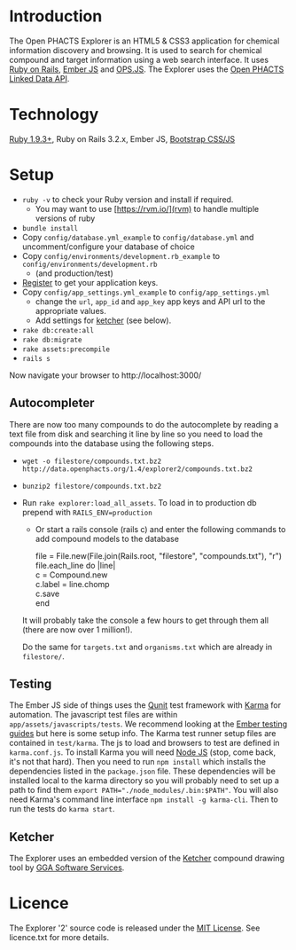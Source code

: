 Introduction
============

The Open PHACTS Explorer is an HTML5 & CSS3 application for chemical information discovery and browsing. It is used to search for chemical compound and target information using a web  search interface. It uses [Ruby on Rails](http://www.rubyonrails.org "Ruby on Rails Web Application framework"), [Ember JS](http://emberjs.com "Ember JS Javascript MVC framework") and [OPS.JS](http://github.com/openphacts/ops.js "OPS.JS Javascript library for accessing the Open PHACTS Linked Data API"). The Explorer uses the [Open PHACTS Linked Data API](http://dev.openphacts.org "Open PHACTS Linked Data API developer documentation and registration").

Technology
==========

[Ruby 1.9.3+](http://ruby-lang.org "Ruby dynamic, open source programming language"), Ruby on Rails 3.2.x, Ember JS, [Bootstrap CSS/JS](http://getbootstrap.com/2.3.2/, "Bootstrap CSS and Javascript widgets")

Setup
=====

* `ruby -v` to check your Ruby version and install if required. 
  * You may want to use [https://rvm.io/](rvm) to handle multiple versions of ruby
* `bundle install` 
* Copy `config/database.yml_example` to `config/database.yml` and uncomment/configure your database of choice
* Copy `config/environments/development.rb_example` to `config/environments/development.rb`
  * (and production/test)
* [Register](http://dev.openphacts.org "Open PHACTS developer home") to get your application keys.
* Copy `config/app_settings.yml_example` to `config/app_settings.yml` 
  * change the `url`, `app_id` and `app_key` app keys and API url to the appropriate values. 
  * Add settings for [ketcher](#ketcher) (see below).
* `rake db:create:all`
* `rake db:migrate`
* `rake assets:precompile`
* `rails s`

Now navigate your browser to http://localhost:3000/

Autocompleter
-------------
There are now too many compounds to do the autocomplete by reading a text file from disk and searching it line by line so you need to load the compounds into the database using the following steps.  

* `wget -o filestore/compounds.txt.bz2 http://data.openphacts.org/1.4/explorer2/compounds.txt.bz2`
* `bunzip2 filestore/compounds.txt.bz2`
* Run `rake explorer:load_all_assets`. To load in to production db prepend with `RAILS_ENV=production`
  * Or start a rails console (rails c) and enter the following commands to add compound models to the database  

    file = File.new(File.join(Rails.root, "filestore", "compounds.txt"), "r")  
    file.each_line do |line|  
    c = Compound.new  
    c.label = line.chomp  
    c.save  
    end

  It will probably take the console a few hours to get through them all (there are now over 1 million!). 

  Do the same for `targets.txt` and `organisms.txt` which are already in `filestore/`.

Testing
-------
The Ember JS side of things uses the [Qunit](http://qunitjs.com/ "Qunit JavaScript test framework") test framework with [Karma](https://github.com/karma-runner/karma "Karma test runner") for automation. The javascript test files are within `app/assets/javascripts/tests`. We recommend looking at the [Ember testing guides](http://emberjs.com/guides/testing/ "Ember testing guides") but here is some setup info. The Karma test runner setup files are contained in `test/karma`. The js to load and browsers to test are defined in `karma.conf.js`. To install Karma you will need [Node JS](http://nodejs.org/ "Node JS") (stop, come back, it's not that hard). Then you need to run `npm install` which installs the dependencies listed in the `package.json` file. These dependencies will be installed local to the karma directory so you will probably need to set up a path to find them `export PATH="./node_modules/.bin:$PATH"`. You will also need Karma's command line interface `npm install -g karma-cli`. Then to run the tests do `karma start`.

Ketcher
-------
The Explorer uses an embedded version of the [Ketcher](http://ggasoftware.com/opensource/ketcher "Ketcher tool for drawing chemical compounds") compound drawing tool by [GGA Software Services](http://ggasoftware.com "GGA Software Services"). 

Licence
=======
The Explorer '2' source code is released under the [MIT License](http://opensource.org/licenses/MIT "MIT License for software"). See licence.txt for more details.
